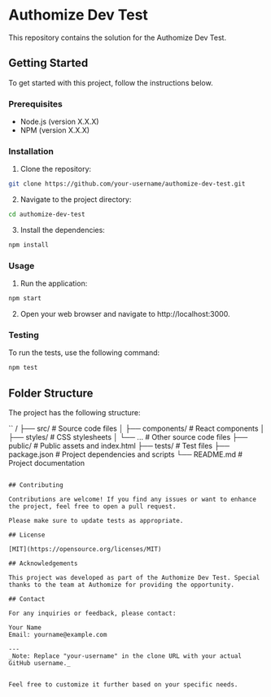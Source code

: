 # Authomize Dev Test

This repository contains the solution for the Authomize Dev Test.

## Getting Started

To get started with this project, follow the instructions below.

### Prerequisites

- Node.js (version X.X.X)
- NPM (version X.X.X)

### Installation

1. Clone the repository:

```bash
git clone https://github.com/your-username/authomize-dev-test.git
```

2. Navigate to the project directory:

```bash
cd authomize-dev-test
```

3. Install the dependencies:

```bash
npm install
```

### Usage

1. Run the application:

```bash
npm start
```

2. Open your web browser and navigate to http://localhost:3000.

### Testing

To run the tests, use the following command:

```bash
npm test
```

## Folder Structure

The project has the following structure:

``
/
├── src/                  # Source code files
│   ├── components/       # React components
│   ├── styles/           # CSS stylesheets
│   └── ...               # Other source code files
├── public/               # Public assets and index.html
├── tests/                # Test files
├── package.json          # Project dependencies and scripts
└── README.md             # Project documentation
```

## Contributing

Contributions are welcome! If you find any issues or want to enhance the project, feel free to open a pull request.

Please make sure to update tests as appropriate.

## License

[MIT](https://opensource.org/licenses/MIT)

## Acknowledgements

This project was developed as part of the Authomize Dev Test. Special thanks to the team at Authomize for providing the opportunity.

## Contact

For any inquiries or feedback, please contact:

Your Name
Email: yourname@example.com

---
_Note: Replace "your-username" in the clone URL with your actual GitHub username._


Feel free to customize it further based on your specific needs.
